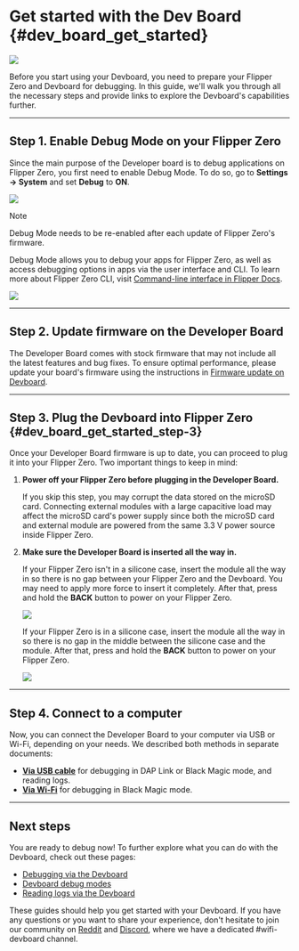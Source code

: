 # Get started with the Dev Board {#dev_board_get_started}

![](https://cdn.flipperzero.one/Flipper_Zero_WiFi_developer_board_box_CDN.jpg)

Before you start using your Devboard, you need to prepare your Flipper Zero and Devboard for debugging. In this guide, we'll walk you through all the necessary steps and provide links to explore the Devboard's capabilities further.

***

## Step 1. Enable Debug Mode on your Flipper Zero

Since the main purpose of the Developer board is to debug applications on Flipper Zero, you first need to enable Debug Mode. To do so, go to **Settings → System** and set **Debug** to **ON**.

![](https://cdn.flipperzero.one/Flipper_Zero_enamble_debug_CDN.jpg)

> [!note]
> Debug Mode needs to be re-enabled after each update of Flipper Zero's firmware.

Debug Mode allows you to debug your apps for Flipper Zero, as well as access debugging options in apps via the user interface and CLI. To learn more about Flipper Zero CLI, visit [Command-line interface in Flipper Docs](https://docs.flipper.net/development/cli).

![](https://cdn.flipperzero.one/Flipper_Zero_Command_Line_Interface_CDN.jpg)

***

## Step 2. Update firmware on the Developer Board

The Developer Board comes with stock firmware that may not include all the latest features and bug fixes. To ensure optimal performance, please update your board's firmware using the instructions in [Firmware update on Devboard](#dev_board_fw_update).

***

## Step 3. Plug the Devboard into Flipper Zero {#dev_board_get_started_step-3}

Once your Developer Board firmware is up to date, you can proceed to plug it into your Flipper Zero. Two important things to keep in mind:

1. **Power off your Flipper Zero before plugging in the Developer Board.**

    If you skip this step, you may corrupt the data stored on the microSD card. Connecting external modules with a large capacitive load may affect the microSD card's power supply since both the microSD card and external module are powered from the same 3.3 V power source inside Flipper Zero.

2. **Make sure the Developer Board is inserted all the way in.**

    If your Flipper Zero isn't in a silicone case, insert the module all the way in so there is no gap between your Flipper Zero and the Devboard. You may need to apply more force to insert it completely. After that, press and hold the **BACK** button to power on your Flipper Zero.

    ![](https://cdn.flipperzero.one/Flipper_Zero_external_module_without_case_CDN.jpg)

    If your Flipper Zero is in a silicone case, insert the module all the way in so there is no gap in the middle between the silicone case and the module. After that, press and hold the **BACK** button to power on your Flipper Zero.

    ![](https://cdn.flipperzero.one/Flipper_Zero_external_module_with_case_CDN.jpg)

***

## Step 4. Connect to a computer

Now, you can connect the Developer Board to your computer via USB or Wi-Fi, depending on your needs. We described both methods in separate documents:

- [**Via USB cable**](#dev_board_usb_connectiond) for debugging in DAP Link or Black Magic mode, and reading logs.
- [**Via Wi-Fi**](#dev_board_wifi_connection) for debugging in Black Magic mode.

***

## Next steps

You are ready to debug now! To further explore what you can do with the Devboard, check out these pages:

- [Debugging via the Devboard](#dev_board_debugging_guide)
- [Devboard debug modes](#dev_board_debug_modes)
- [Reading logs via the Devboard](#dev_board_reading_logs)

These guides should help you get started with your Devboard. If you have any questions or you want to share your experience, don't hesitate to join our community on [Reddit](https://www.reddit.com/r/flipperzero/) and [Discord](https://discord.com/invite/flipper), where we have a dedicated #wifi-devboard channel.













